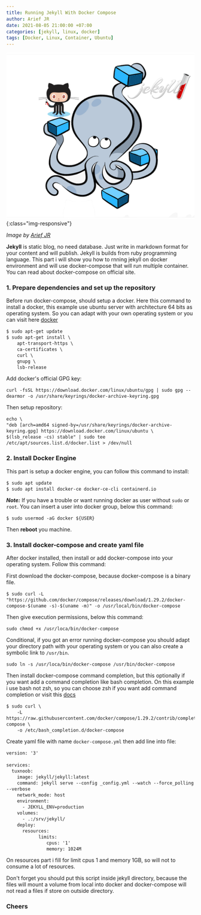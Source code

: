 ```yaml
---
title: Running Jekyll With Docker Compose
author: Arief JR
date: 2021-08-05 21:00:00 +07:00
categories: [jekyll, linux, docker]
tags: [Docker, Linux, Container, Ubuntu]
---
```


![Desktop View](/assets/images/jekyll.png){:class="img-responsive"}

_Image by [Arief JR](https://linkedin.com/in/arief-jr)_

**Jekyll** is static blog, no need database. Just write in markdown format for your content and will publish. Jekyll is builds from ruby programming language. This part i will show you how to rnning jekyll on docker environment and will use docker-compose that will run multiple container. You can read about docker-compose on official site.

### 1. Prepare dependencies and set up the repository

Before run docker-compose, should setup a docker. Here this command to install a docker, this example use ubuntu server with architecture 64 bits as operating system. So you can adapt with your own operating system or you can visit here [docker](https://docs.docker.com/engine/install/)

```
$ sudo apt-get update
$ sudo apt-get install \
    apt-transport-https \
    ca-certificates \
    curl \
    gnupg \
    lsb-release
```

Add docker's official GPG key:

```
curl -fsSL https://download.docker.com/linux/ubuntu/gpg | sudo gpg --dearmor -o /usr/share/keyrings/docker-archive-keyring.gpg
```

Then setup repository:

```
echo \
"deb [arch=amd64 signed-by=/usr/share/keyrings/docker-archive-keyring.gpg] https://download.docker.com/linux/ubuntu \
$(lsb_release -cs) stable" | sudo tee /etc/apt/sources.list.d/docker.list > /dev/null
```

### 2. Install Docker Engine

This part is setup a docker engine, you can follow this command to install:

```
$ sudo apt update
$ sudo apt install docker-ce docker-ce-cli containerd.io
```

***Note:*** If you have a trouble or want running docker as user without `sudo` or `root`. You can insert a user into docker group, below this command:

```
$ sudo usermod -aG docker ${USER}
```

Then **reboot** you machine.

### 3. Install docker-compose and create yaml file

After docker installed, then install or add docker-compose into your operating system. Follow this command:

First download the docker-compose, because docker-compose is a binary file.

```
$ sudo curl -L "https://github.com/docker/compose/releases/download/1.29.2/docker-compose-$(uname -s)-$(uname -m)" -o /usr/local/bin/docker-compose
```

Then give execution permissions, below this command:

```
sudo chmod +x /usr/loca/bin/docker-compose
```

Conditional, if you got an error running docker-compose you should adapt your directory path with your operating system or you can also create a symbolic link to `/usr/bin`.

```
sudo ln -s /usr/loca/bin/docker-compose /usr/bin/docker-compose
```

Then install docker-compose command completion, but this optionally if you want add a command completion like bash completion. On this example i use bash not zsh, so you can choose zsh if you want add command completion or visit this [docs](https://docs.docker.com/compose/completion/)

```
$ sudo curl \
    -L https://raw.githubusercontent.com/docker/compose/1.29.2/contrib/completion/bash/docker-compose \
    -o /etc/bash_completion.d/docker-compose
```

Create yaml file with name `docker-compose.yml` then add line into file:

```
version: '3'

services:
  tuxnoob:
    image: jekyll/jekyll:latest
    command: jekyll serve --config _config.yml --watch --force_polling --verbose
    network_mode: host
    environment:
      - JEKYLL_ENV=production
    volumes:
      - .:/srv/jekyll/
    deploy:
      resources:
            limits:
               cpus: '1'
               memory: 1024M
```

On resources part i fill for limit cpus 1 and memory 1GB, so will not to consume a lot of resources.

Don't forget you should put this script inside jekyll directory, because the files will mount a volume from local into docker and docker-compose will not read a files if store on outside directory.


### **Cheers**